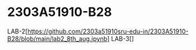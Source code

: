 # 2303A51910-B28
LAB-2[https://github.com/2303a51910sru-edu-in/2303A51910-B28/blob/main/lab2_8th_aug.ipynb]
LAB-3[]
